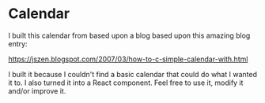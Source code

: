 # Calendar

I built this calendar from based upon a blog based upon this amazing blog entry:

https://jszen.blogspot.com/2007/03/how-to-c-simple-calendar-with.html

I built it because I couldn't find a basic calendar that could do what I wanted it to. I also turned it into a React component. Feel free to use it, modify it and/or improve it.